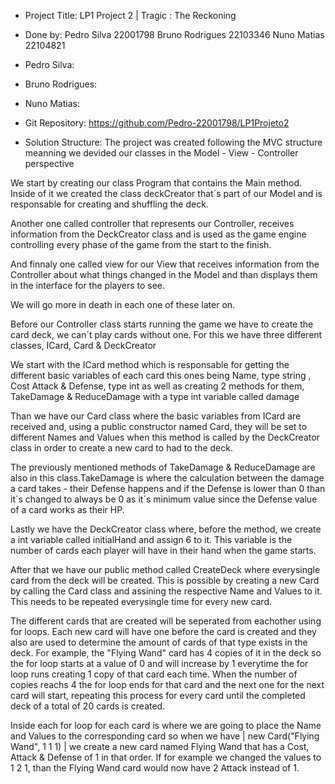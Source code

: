 - Project Title:
LP1 Project 2 | Tragic : The Reckoning


- Done by:
Pedro Silva 22001798
Bruno Rodrigues 22103346
Nuno Matias 22104821


- Pedro Silva:

- Bruno Rodrigues:

- Nuno Matias:

- Git Repository:
https://github.com/Pedro-22001798/LP1Projeto2


- Solution Structure:
The project was created following the MVC structure meanning we devided our classes in the
Model - View - Controller perspective


We start by creating our class Program that contains the Main method.
Inside of it we created the class deckCreator that´s part of our Model and is responsable for creating and shuffling the deck.

Another one called controller that represents our Controller, receives information from the DeckCreator class and is used as the game engine
controlling every phase of the game from the start to the finish.

And finnaly one called view for our View that receives information from the Controller about what things changed in the Model and than displays
them in the interface for the players to see.

We will go more in death in each one of these later on.


Before our Controller class starts running the game we have to create the card deck, we can´t play cards without one.
For this we have three different classes, ICard, Card & DeckCreator


We start with the ICard method which is responsable for getting the different basic variables of each card this ones being Name, type string , Cost Attack & Defense, type int
as well as creating 2 methods for them, TakeDamage & ReduceDamage with a type int variable called damage

Than we have our Card class where the basic variables from ICard are received and, using a public constructor named Card, they will be set to different Names and Values when this method is called by the DeckCreator class
in order to create a new card to had to the deck.

The previously mentioned methods of TakeDamage & ReduceDamage are also in this class.TakeDamage is where the calculation between the damage a card takes - their Defense happens and if the Defense is lower
than 0 than it´s changed to always be 0 as it´s minimum value since the Defense value of a card works as their HP.

Lastly we have the DeckCreator class where, before the method, we create a int variable called initialHand and assign 6 to it. This variable is the number of cards each player will have in their hand when the game
starts.

After that we have our public method called CreateDeck where everysingle card from the deck will be created. This is possible by creating a new Card by calling the Card class and assining the respective Name and Values to it. This needs to be repeated everysingle time for every new card.

The different cards that are created will be seperated from eachother using for loops. Each new card will have one before the card is created and they also are used to determine the amount of cards of that type exists in the deck. For example, the "Flying Wand" card has 4 copies of it in the deck so the for loop starts at a value of 0 and will increase by 1 everytime the for loop runs creating 1 copy of that card each time. When the number of copies reachs 4 the for loop ends for that card and the next one for the next card will start, repeating this process for every card until the completed deck of a total of 20 cards is created.

Inside each for loop for each card is where we are going to place the Name and Values to the corresponding card so when we have | new Card("Flying Wand", 1 1 1) | we create a new card named Flying Wand that has a Cost, Attack & Defense of 1 in that order. If for example we changed the values to 1 2 1, than the Flying Wand card would now have 2 Attack instead of 1.
